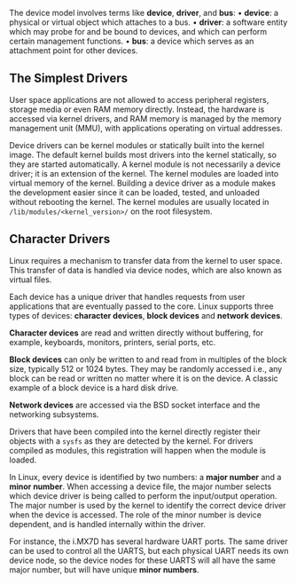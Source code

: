 The device model involves terms like **device**, **driver**, and **bus**:
• **device**: a physical or virtual object which attaches to a bus.
• **driver**: a software entity which may probe for and be bound to devices, and which can perform certain management functions.
• **bus**: a device which serves as an attachment point for other devices.

## The Simplest Drivers

User space applications are not allowed to access peripheral registers, storage media or even RAM memory directly. Instead, the hardware is accessed via kernel drivers, and RAM memory is managed by the memory management unit (MMU), with applications operating on virtual addresses.

Device drivers can be kernel modules or statically built into the kernel image. The default kernel builds most drivers into the kernel statically, so they are started automatically. A kernel module is not necessarily a device driver; it is an extension of the kernel. The kernel modules are loaded into virtual memory of the kernel. Building a device driver as a module makes the development easier since it can be loaded, tested, and unloaded without rebooting the kernel. The kernel modules are usually located in ``/lib/modules/<kernel_version>/`` on the root filesystem.

## Character Drivers

Linux requires a mechanism to transfer data from the kernel to user space. This transfer of data is handled via device nodes, which are also known as virtual files.

Each device has a unique driver that handles requests from user applications that are eventually passed to the core. Linux supports three types of devices: **character devices**, **block devices** and **network devices**.

**Character devices** are read and written directly without buffering, for example, keyboards, monitors, printers, serial ports, etc. 

**Block devices** can only be written to and read from in multiples of the block size, typically 512 or 1024 bytes. They may be randomly accessed i.e., any block can be read or written no matter where it is on the device. A classic example of a block device is a hard disk drive. 

**Network devices** are accessed via the BSD socket interface and the networking subsystems.

Drivers that have been compiled into the kernel directly register their objects with a ``sysfs`` as they are detected by the kernel. For drivers compiled as modules, this registration will happen when the module is loaded.

In Linux, every device is identified by two numbers: a **major number** and a **minor number**. When accessing a device file, the major number selects which device driver is being called to perform the input/output operation. The major number is used by the kernel to identify the correct device driver when the device is accessed. The role of the minor number is device dependent, and is handled internally within the driver. 

For instance, the i.MX7D has several hardware UART ports. The same driver can be used to control all the UARTS, but each physical UART needs its own device node, so the device nodes for these UARTS will all have the same major number, but will have unique **minor numbers**.